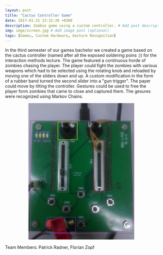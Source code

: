 ```yaml
---
layout: post
title: "Cactus Controller Game"
date: 2017-01-31 13:32:20 +0300
description: Zombie game using a custom controller. # Add post description (optional)
img: imge/screen.jpg # Add image post (optional)
tags: [Games, Custom Hardware, Gesture Recognition]
---
```


In the third semester of our games bachelor we created a game based on the cactus controller (named after all the exposed soldering poins :)) for the interaction methods lecture. The game featured a continuous horde of zombies chasing the player. The player could fight the zombies with various weapons which had to be selected using the rotating knob and reloaded by moving one of the silders down and up. A custom modification in the form of a rubber band turned the second slider into a "gun trigger". The payer could move by tilting the controller. Gestures could be used to free the player form zombies that came to close and captured them. The gesures were recognized using Markov Chains.

<div style="text-align:center">
<img src="/assets/img/imge/controller.jpg" width="350"/>
</div>

Team Members: Patrick Radner, Florian Zopf
